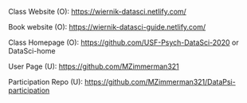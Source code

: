 Class Website (O):
  https://wiernik-datasci.netlify.com/

Book website (O):
  https://wiernik-datasci-guide.netlify.com/


Class Homepage (O):
  https://github.com/USF-Psych-DataSci-2020 
  or
  DataSci-home 


User Page (U):
  https://github.com/MZimmerman321

Participation Repo (U):
  https://github.com/MZimmerman321/DataPsi-participation
  

